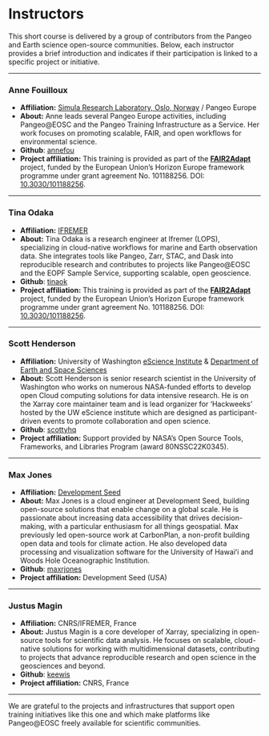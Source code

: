 # Instructors

This short course is delivered by a group of contributors from the Pangeo and Earth science open-source communities. Below, each instructor provides a brief introduction and indicates if their participation is linked to a specific project or initiative.

---

### **Anne Fouilloux**
- **Affiliation:** [Simula Research Laboratory, Oslo, Norway](https://www.simula.no) / Pangeo Europe
- **About:** Anne leads several Pangeo Europe activities, including Pangeo@EOSC and the Pangeo Training Infrastructure as a Service. Her work focuses on promoting scalable, FAIR, and open workflows for environmental science.
- **Github**: [annefou](https://github.com/annefou)
- **Project affiliation:** This training is provided as part of the **[FAIR2Adapt](https://fair2adapt-eosc.eu)** project, funded by the European Union’s Horizon Europe framework programme under grant agreement No. 101188256. DOI: [10.3030/101188256](https://cordis.europa.eu/project/id/101188256).

---

### **Tina Odaka**
- **Affiliation:** [IFREMER](https://en.ifremer.fr)
- **About:** Tina Odaka is a research engineer at Ifremer (LOPS), specializing in cloud-native workflows for marine and Earth observation data. She integrates tools like Pangeo, Zarr, STAC, and Dask into reproducible research and contributes to projects like Pangeo@EOSC and the EOPF Sample Service, supporting scalable, open geoscience.
- **Github**: [tinaok](https://github.com/tinaok)
- **Project affiliation:** This training is provided as part of the **[FAIR2Adapt](https://fair2adapt-eosc.eu)** project, funded by the European Union’s Horizon Europe framework programme under grant agreement No. 101188256. DOI: [10.3030/101188256](https://cordis.europa.eu/project/id/101188256).

---

### **Scott Henderson**
- **Affiliation:** University of Washington [eScience Institute](https://escience.washington.edu) & [Department of Earth and Space Sciences](https://ess.uw.edu)
- **About:** Scott Henderson is senior research scientist in the University of Washington who works on numerous NASA-funded efforts to develop open Cloud computing solutions for data intensive research. He is on the Xarray core maintainer team and is lead organizer for ‘Hackweeks’ hosted by the UW eScience institute which are designed as participant-driven events to promote collaboration and open science.
- **Github**: [scottyhq](https://github.com/scottyhq)
- **Project affiliation:** Support provided by NASA’s Open Source Tools, Frameworks, and Libraries Program (award 80NSSC22K0345).

---

### **Max Jones**
- **Affiliation:** [Development Seed](https://developmentseed.org)
- **About:** Max Jones is a cloud engineer at Development Seed, building open-source solutions that enable change on a global scale. He is passionate about increasing data accessibility that drives decision-making, with a particular enthusiasm for all things geospatial. Max previously led open-source work at CarbonPlan, a non-profit building open data and tools for climate action. He also developed data processing and visualization software for the University of Hawaiʻi and Woods Hole Oceanographic Institution.
- **Github**: [maxrjones](https://github.com/maxrjones)
- **Project affiliation:** Development Seed (USA)

---

### **Justus Magin**
- **Affiliation:** CNRS/IFREMER, France
- **About:** Justus Magin is a core developer of Xarray, specializing in open-source tools for scientific data analysis. He focuses on scalable, cloud-native solutions for working with multidimensional datasets, contributing to projects that advance reproducible research and open science in the geosciences and beyond.
- **Github**: [keewis](https://github.com/keewis)
- **Project affiliation:** CNRS, France

---

We are grateful to the projects and infrastructures that support open training initiatives like this one and which make platforms like Pangeo@EOSC freely available for scientific communities.

